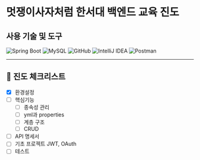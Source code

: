 # 멋쟁이사자처럼 한서대 백엔드 교육 진도

## 사용 기술 및 도구

![Spring Boot](https://img.shields.io/badge/Spring%20Boot-6DB33F?style=for-the-badge&logo=springboot&logoColor=white)
![MySQL](https://img.shields.io/badge/MySQL-4479A1?style=for-the-badge&logo=mysql&logoColor=white)
![GitHub](https://img.shields.io/badge/GitHub-181717?style=for-the-badge&logo=github&logoColor=white)
![IntelliJ IDEA](https://img.shields.io/badge/IntelliJ%20IDEA-000000?style=for-the-badge&logo=intellijidea&logoColor=white)
![Postman](https://img.shields.io/badge/Postman-FF6C37?style=for-the-badge&logo=postman&logoColor=white)

---

## 📌 진도 체크리스트

- [x] 환경설정  
- [ ] 핵심기능  
  - [ ] 종속성 관리  
  - [ ] yml과 properties  
  - [ ] 계층 구조  
  - [ ] CRUD  
- [ ] API 명세서  
- [ ] 기초 프로젝트 JWT, OAuth  
- [ ] 테스트  

